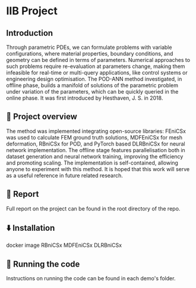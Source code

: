 # IIB Project

## Introduction
Through parametric PDEs, we can formulate problems with variable configurations, where material properties, boundary conditions, and geometry can be defined in terms of parameters. 
Numerical approaches to such problems require re-evaluation at parameters change, making them infeasible for real-time or multi-query applications, like control systems or engineering design optimisation.
The POD-ANN method investigated, in offline phase, builds a manifold of solutions of the parametric problem under variation of the parameters, which can be quickly queried in the online phase. It was first introduced by Hesthaven, J. S. in 2018.

## 🎯 Project overview
The method was implemented integrating open-source libraries: FEniCSx was used to calculate FEM ground truth solutions, MDFEniCSx for mesh deformation, RBniCSx for POD, and PyTorch based DLRBniCSx for neural network implementation.
The offline stage features parallelisation both in dataset generation and neural network training, improving the efficiency and promoting scaling. The implementation is self-contained, allowing anyone to experiment with this method. It is hoped that this work will serve as a useful reference in future related research.

## 📄 Report
Full report on the project can be found in the root directory of the repo.

## ⬇️ Installation
docker image
RBniCSx
MDFEniCSx
DLRBniCSx

## 🚀 Running the code
Instructions on running the code can be found in each demo's folder.